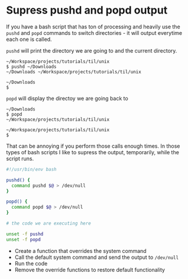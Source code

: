 # Supress pushd and popd output

If you have a bash script that has ton of processing and heavily use the `pushd` and `popd` commands to switch directories - it will output everytime each one is called.

`pushd` will print the directory we are going to and the current directory.

```
~/Workspace/projects/tutorials/til/unix
$ pushd ~/Downloads
~/Downloads ~/Workspace/projects/tutorials/til/unix

~/Downloads
$
```

`popd` will display the directoy we are going back to

```
~/Downloads
$ popd
~/Workspace/projects/tutorials/til/unix

~/Workspace/projects/tutorials/til/unix
$
```

That can be annoying if you perform those calls enough times. In those types of bash scripts I like to supress the output, temporarily, while the script runs.

```bash
#!/usr/bin/env bash

pushd() {
  command pushd $@ > /dev/null
}

popd() {
  command popd $@ > /dev/null
}

# the code we are executing here

unset -f pushd
unset -f popd
```

* Create a function that overrides the system command
* Call the default system command and send the output to `/dev/null`
* Run the code
* Remove the override functions to restore default functionality